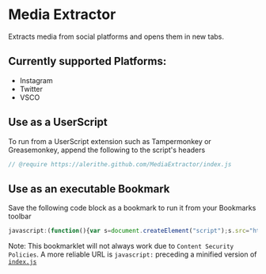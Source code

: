 # Media Extractor
Extracts media from social platforms and opens them in new tabs.

## Currently supported Platforms:
* Instagram
* Twitter
* VSCO

## Use as a UserScript
To run from a UserScript extension such as Tampermonkey or Greasemonkey, append the following to the script's headers
```javascript
// @require https://alerithe.github.com/MediaExtractor/index.js
```

## Use as an executable Bookmark
Save the following code block as a bookmark to run it from your Bookmarks toolbar
```javascript
javascript:(function(){var s=document.createElement("script");s.src="https://alerithe.github.io/MediaExtractor/index.js";document.head.appendChild(s);})();
```
Note: This bookmarklet will not always work due to `Content Security Policies`. A more reliable URL is `javascript:` preceding a minified version of [`index.js`](https://github.com/MediaExtractor/index.js)
